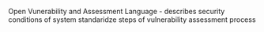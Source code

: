 Open Vunerability and Assessment Language - describes security conditions of system
standaridze steps of vulnerability assessment process
